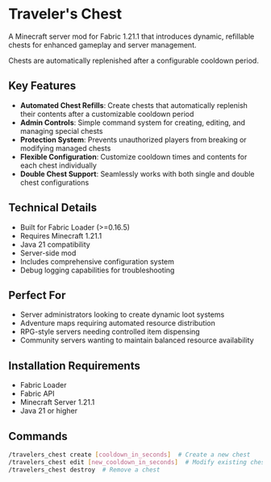 # Traveler's Chest

A Minecraft server mod for Fabric 1.21.1 that introduces dynamic, refillable chests for enhanced gameplay and server management.

Chests are automatically replenished after a configurable cooldown period.

## Key Features

- **Automated Chest Refills**: Create chests that automatically replenish their contents after a customizable cooldown period
- **Admin Controls**: Simple command system for creating, editing, and managing special chests
- **Protection System**: Prevents unauthorized players from breaking or modifying managed chests
- **Flexible Configuration**: Customize cooldown times and contents for each chest individually
- **Double Chest Support**: Seamlessly works with both single and double chest configurations

## Technical Details

- Built for Fabric Loader (>=0.16.5)
- Requires Minecraft 1.21.1
- Java 21 compatibility
- Server-side mod
- Includes comprehensive configuration system
- Debug logging capabilities for troubleshooting

## Perfect For

- Server administrators looking to create dynamic loot systems
- Adventure maps requiring automated resource distribution
- RPG-style servers needing controlled item dispensing
- Community servers wanting to maintain balanced resource availability

## Installation Requirements

- Fabric Loader
- Fabric API
- Minecraft Server 1.21.1
- Java 21 or higher

## Commands
```bash
/travelers_chest create [cooldown_in_seconds]  # Create a new chest
/travelers_chest edit [new_cooldown_in_seconds]  # Modify existing chest
/travelers_chest destroy  # Remove a chest
```
